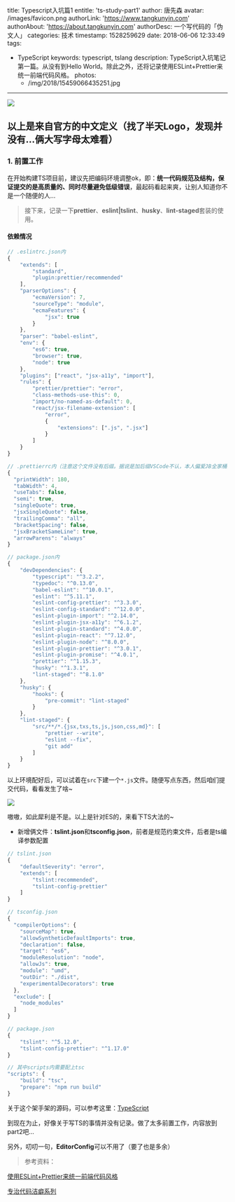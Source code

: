 title: Typescript入坑篇1
entitle: 'ts-study-part1'
author: 唐先森
avatar: /images/favicon.png
authorLink: 'https://www.tangkunyin.com'
authorAbout: 'https://about.tangkunyin.com'
authorDesc: 一个写代码的「伪文人」
categories: 技术
timestamp: 1528259629
date: 2018-06-06 12:33:49
tags:
- TypeScript
keywords: typescript, tslang
description: TypeScript入坑笔记第一篇。从没有到Hello World。除此之外，还将记录使用ESLint+Prettier来统一前端代码风格。
photos:
    - /img/2018/15459066435251.jpg
---

![](/img/2018/15459066435251.jpg)


## 以上是来自官方的中文定义（找了半天Logo，发现并没有...俩大写字母太难看）

### 1. 前置工作

在开始构建TS项目前，建议先把编码环境调整ok，即：**统一代码规范及结构，保证提交的是高质量的、同时尽量避免低级错误**，最起码看起来爽，让别人知道你不是一个随便的人...

> 接下来，记录一下**prettier**、**eslint|tslint**、**husky**、**lint-staged**套装的使用。

#### 依赖情况

```javascript
// .eslintrc.json内
{
	"extends": [
		"standard",
		"plugin:prettier/recommended"
	],
	"parserOptions": {
		"ecmaVersion": 7,
		"sourceType": "module",
		"ecmaFeatures": {
			"jsx": true
		}
	},
	"parser": "babel-eslint",
	"env": {
		"es6": true,
		"browser": true,
		"node": true
	},
	"plugins": ["react", "jsx-a11y", "import"],
	"rules": {
		"prettier/prettier": "error",
		"class-methods-use-this": 0,
		"import/no-named-as-default": 0,
		"react/jsx-filename-extension": [
			"error",
			{
				"extensions": [".js", ".jsx"]
			}
		]
	}
}

// .prettierrc内（注意这个文件没有后缀。据说是加后缀VSCode不认，本人偏爱JB全家桶，所以没试过...）
{
  "printWidth": 180,
  "tabWidth": 4,
  "useTabs": false,
  "semi": true,
  "singleQuote": true,
  "jsxSingleQuote": false,
  "trailingComma": "all",
  "bracketSpacing": false,
  "jsxBracketSameLine": true,
  "arrowParens": "always"
}

// package.json内
{
    "devDependencies": {
        "typescript": "^3.2.2",
        "typedoc": "^0.13.0",
        "babel-eslint": "^10.0.1",
        "eslint": "^5.11.1",
        "eslint-config-prettier": "^3.3.0",
        "eslint-config-standard": "^12.0.0",
        "eslint-plugin-import": "^2.14.0",
        "eslint-plugin-jsx-a11y": "^6.1.2",
        "eslint-plugin-standard": "^4.0.0",
        "eslint-plugin-react": "^7.12.0",
        "eslint-plugin-node": "^8.0.0",
        "eslint-plugin-prettier": "^3.0.1",
        "eslint-plugin-promise": "^4.0.1",
        "prettier": "^1.15.3",
        "husky": "^1.3.1",
        "lint-staged": "^8.1.0"
    },
    "husky": {
        "hooks": {
            "pre-commit": "lint-staged"
        }
    },
    "lint-staged": {
        "src/**/*.{jsx,txs,ts,js,json,css,md}": [
            "prettier --write",
            "eslint --fix",
            "git add"
        ]
    }
}
```

以上环境配好后，可以试着在`src`下建一个`*.js`文件。随便写点东西，然后咱们提交代码，看看发生了啥~

![](/img/2018/15460683493736.jpg)


嗷嗷，如此犀利是不是。以上是针对ES的，来看下TS大法的~

- 新增俩文件：**tslint.json**和**tsconfig.json**，前者是规范约束文件，后者是ts编译参数配置

```javascript
// tslint.json
{
    "defaultSeverity": "error",
    "extends": [
        "tslint:recommended",
        "tslint-config-prettier"
    ]
}

// tsconfig.json
{
  "compilerOptions": {
    "sourceMap": true,
    "allowSyntheticDefaultImports": true,
    "declaration": false,
    "target": "es6",
    "moduleResolution": "node",
    "allowJs": true,
    "module": "umd",
    "outDir": "./dist",
    "experimentalDecorators": true
  },
  "exclude": [
    "node_modules"
  ]
}

// package.json
{
    "tslint": "^5.12.0",
    "tslint-config-prettier": "^1.17.0"
}

// 其中scripts内需要配上tsc
"scripts": {
    "build": "tsc",
    "prepare": "npm run build"
}
```

关于这个架手架的源码，可以参考这里：[TypeScript](https://github.com/tangkunyin/hello-fe/tree/master/TypeScript)


到现在为止，好像关于写TS的事情并没有记录。做了太多前置工作，内容放到part2吧...

另外，叨叨一句，**EditorConfig**可以不用了（要了也是多余）

> 参考资料：

[使用ESLint+Prettier来统一前端代码风格](https://juejin.im/post/5b27a326e51d45588a7dac57)

[专治代码洁癖系列](https://juejin.im/post/5a791d566fb9a0634853400e)

